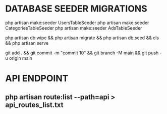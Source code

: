 # DATABASE SEEDER MIGRATIONS

php artisan make:seeder UsersTableSeeder
php artisan make:seeder CategoriesTableSeeder
php artisan make:seeder AdsTableSeeder

php artisan db:wipe && php artisan migrate && php artisan db:seed && cls && php artisan serve

git add . && git commit -m "commit 10" && git branch -M main && git push -u origin main


# API ENDPOINT
## php artisan route:list --path=api > api_routes_list.txt
